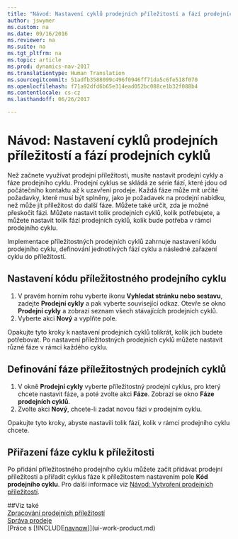 ```yaml
---
title: "Návod: Nastavení cyklů prodejních příležitostí a fází prodejních cyklů"
author: jswymer
ms.custom: na
ms.date: 09/16/2016
ms.reviewer: na
ms.suite: na
ms.tgt_pltfrm: na
ms.topic: article
ms.prod: dynamics-nav-2017
ms.translationtype: Human Translation
ms.sourcegitcommit: 51adfb3588099c496f0946ff71da5c6fe518f070
ms.openlocfilehash: f71a92dfd6b65e314ead052bc088ce1b32f088b4
ms.contentlocale: cs-cz
ms.lasthandoff: 06/26/2017

---
```

# <a name="how-to-set-up-opportunity-sales-cycles-and-cycle-stages"></a>Návod: Nastavení cyklů prodejních příležitostí a fází prodejních cyklů
Než začnete využívat prodejní příležitosti, musíte nastavit prodejní cykly a fáze prodejního cyklu. Prodejní cyklus se skládá ze série fází, které jdou od počátečního kontaktu až k uzavření prodeje. Každá fáze může mít určité požadavky, které musí být splněny, jako je požadavek na prodejní nabídku, než může jít příležitost do další fáze. Můžete také určit, zda je možné přeskočit fázi. Můžete nastavit tolik prodejních cyklů, kolik potřebujete, a můžete nastavit tolik fází prodejních cyklů, kolik bude potřeba v rámci prodejního cyklu.

Implementace příležitostných prodejních cyklů zahrnuje nastavení kódu prodejního cyklu, definování jednotlivých fází cyklu a následné zařazení cyklu do příležitostí.

## <a name="to-set-up-an-opportunity-sales-cycle-code"></a>Nastavení kódu příležitostného prodejního cyklu
1. V pravém horním rohu vyberte ikonu **Vyhledat stránku nebo sestavu**, zadejte **Prodejní cykly** a pak vyberte související odkaz. Otevře se okno **Prodejní cykly** a zobrazí seznam všech stávajících prodejních cyklů.
2. Vyberte akci **Nový** a vyplňte pole.

Opakujte tyto kroky k nastavení prodejních cyklů tolikrát, kolik jich budete potřebovat. Po nastavení příležitostných prodejních cyklů můžete nastavit různé fáze v rámci každého cyklu.

## <a name="to-define-opportunity-sales-cycle-stages"></a>Definování fáze příležitostných prodejních cyklů
1. V okně **Prodejní cykly** vyberte příležitostný prodejní cyklus, pro který chcete nastavit fáze, a poté zvolte akci **Fáze**. Zobrazí se okno **Fáze prodejních cyklů**.
2. Zvolte akci **Nový**, chcete-li zadat novou fázi v prodejním cyklu.

Opakujte tyto kroky, abyste nastavili tolik fází, kolik v rámci prodejního cyklu chcete.

## <a name="to-assign-stage-cycle-to-an-opportunity"></a>Přiřazení fáze cyklu k příležitosti
Po přidání  příležitostného prodejního cyklu můžete začít přidávat prodejní příležitosti a přiřadit cyklus fáze k příležitostem nastavením pole **Kód prodejního cyklu**. Pro další informace viz [Návod: Vytvoření prodejních příležitostí](marketing-how-create-opportunities.md).

##<a name="see-also"></a>Viz také  
[Zpracování prodejních příležitostí](marketing-processing-sales-opportunities.md)  
[Správa prodeje](sales-manage-sales.md)  
[Práce s [!INCLUDE[navnow](includes/navnow_md.md)]](ui-work-product.md)

